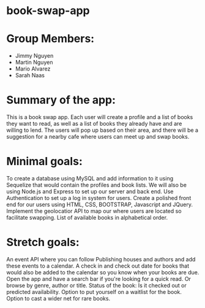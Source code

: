 # book-swap-app

# Group Members:

- Jimmy Nguyen
- Martin Nguyen
- Mario Alvarez
- Sarah Naas

# Summary of the app:

This is a book swap app. Each user will create a profile and a list of books they want to read, as well as a list of books they already have and are willing to lend. The users will pop up based on their area, and there will be a suggestion for a nearby cafe where users can meet up and swap books.

# Minimal goals:

To create a database using MySQL and add information to it using Sequelize that would contain the profiles and book lists. We will also be using Node.js and Express to set up our server and back end.
Use Authentication to set up a log in system for users.
Create a polished front end for our users using HTML, CSS, BOOTSTRAP, Javascript and JQuery.
Implement the geolocatior API to map our where users are located so facilitate swapping.
List of available books in alphabetical order.

# Stretch goals:

An event API where you can follow Publishing houses and authors and add these events to a calendar.
A check in and check out date for books that would also be added to the calendar so you know when your books are due.
Open the app and have a search bar if you're looking for a quick read. Or browse by genre, author or title.
Status of the book: Is it checked out or predicted availability.
Option to put yourself on a waitlist for the book.
Option to cast a wider net for rare books.
